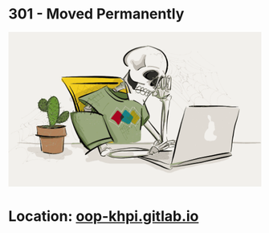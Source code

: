 # 301 - Moved Permanently

![Moved Permanently](res/under_construction.png)

# Location: [oop-khpi.gitlab.io](https://oop-khpi.gitlab.io/)

<br>

